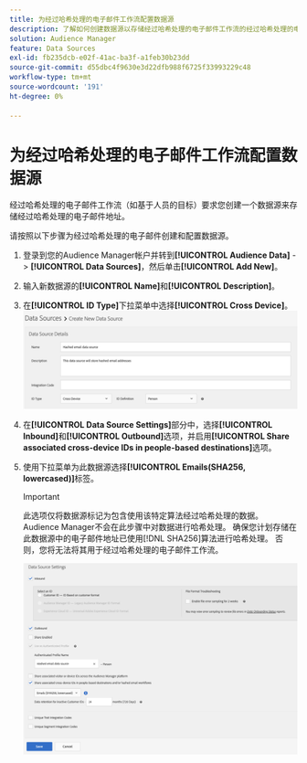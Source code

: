 ```yaml
---
title: 为经过哈希处理的电子邮件工作流配置数据源
description: 了解如何创建数据源以存储经过哈希处理的电子邮件工作流的经过哈希处理的电子邮件。
solution: Audience Manager
feature: Data Sources
exl-id: fb235dcb-e02f-41ac-ba3f-a1feb30b23dd
source-git-commit: d55dbc4f9630e3d22dfb988f6725f33993229c48
workflow-type: tm+mt
source-wordcount: '191'
ht-degree: 0%

---
```


# 为经过哈希处理的电子邮件工作流配置数据源

经过哈希处理的电子邮件工作流（如基于人员的目标）要求您创建一个数据源来存储经过哈希处理的电子邮件地址。

请按照以下步骤为经过哈希处理的电子邮件创建和配置数据源。

1. 登录到您的Audience Manager帐户并转到&#x200B;**[!UICONTROL Audience Data]** -> **[!UICONTROL Data Sources]**，然后单击&#x200B;**[!UICONTROL Add New]**。
1. 输入新数据源的&#x200B;**[!UICONTROL Name]**&#x200B;和&#x200B;**[!UICONTROL Description]**。
1. 在&#x200B;**[!UICONTROL ID Type]**&#x200B;下拉菜单中选择&#x200B;**[!UICONTROL Cross Device]**。
   ![显示数据源详细信息部分的Audience Manager UI图像。](../features/assets/create-hashed-email-data-source.png)
1. 在&#x200B;**[!UICONTROL Data Source Settings]**&#x200B;部分中，选择&#x200B;**[!UICONTROL Inbound]**&#x200B;和&#x200B;**[!UICONTROL Outbound]**&#x200B;选项，并启用&#x200B;**[!UICONTROL Share associated cross-device IDs in people-based destinations]**&#x200B;选项。
1. 使用下拉菜单为此数据源选择&#x200B;**[!UICONTROL Emails(SHA256, lowercased)]**&#x200B;标签。

   >[!IMPORTANT]
   >
   >此选项仅将数据源标记为包含使用该特定算法经过哈希处理的数据。 Audience Manager不会在此步骤中对数据进行哈希处理。 确保您计划存储在此数据源中的电子邮件地址已使用[!DNL SHA256]算法进行哈希处理。 否则，您将无法将其用于经过哈希处理的电子邮件工作流。

   ![显示数据源设置部分的Audience Manager UI图像。](../features/assets/data-source-settings.png)
